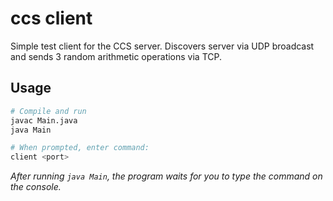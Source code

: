# ccs client

Simple test client for the CCS server. Discovers server via UDP broadcast and sends 3 random arithmetic operations via TCP.

## Usage

```bash
# Compile and run
javac Main.java
java Main

# When prompted, enter command:
client <port>
```

*After running `java Main`, the program waits for you to type the command on the console.*